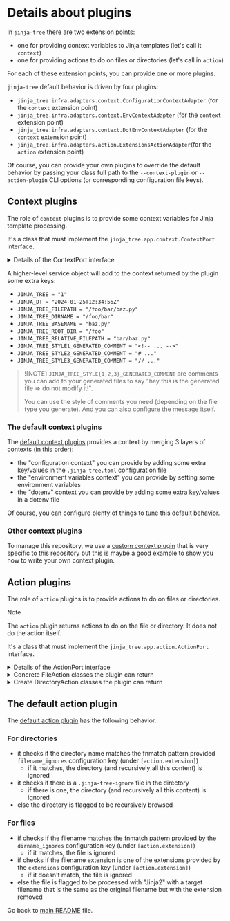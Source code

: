 <!-- *** GENERATED FILE - DO NOT EDIT *** -->
<!-- To modify this file, edit docs/details-about-plugins.md.template and launch 'make doc' -->

# Details about plugins

In `jinja-tree` there are two extension points:

- one for providing context variables to Jinja templates (let's call it `context`)
- one for providing actions to do on files or directories (let's call in `action`)

For each of these extension points, you can provide one or more plugins.

`jinja-tree` default behavior is driven by four plugins:

- `jinja_tree.infra.adapters.context.ConfigurationContextAdapter` (for the `context` extension point)
- `jinja_tree.infra.adapters.context.EnvContextAdapter` (for the `context` extension point)
- `jinja_tree.infra.adapters.context.DotEnvContextAdapter` (for the `context` extension point)
- `jinja_tree.infra.adapters.action.ExtensionsActionAdapter`(for the `action` extension point)

Of course, you can provide your own plugins to override the default behavior by passing your class full path to the `--context-plugin` or `--action-plugin` CLI options (or corresponding configuration file keys).

## Context plugins

The role of `context` plugins is to provide some context variables for Jinja template processing.

It's a class that must implement the `jinja_tree.app.context.ContextPort` interface.

<details>

<summary>Details of the ContextPort interface</summary>

```python
class ContextPort(ABC):
    """This is the abstract interface for ContextPort adapters."""

    @abstractmethod
    def __init__(self, config: Config, plugin_config: Dict[str, Any]):
        """
        Construct a new ContextPort object given a configuration object
        and a plugin configuration dict.

        Args:
            config (Config): The configuration object.
            plugin_config (Dict[str, Any]): The plugin configuration dict.

        """
        pass

    @abstractmethod
    def get_context(self) -> Dict[str, Any]:
        """
        Retrieve the Jinja context to apply.

        Note: it can depends on the current working directory (CWD).

        Returns:
            The context dictionary.

        """
        pass

    @classmethod
    @abstractmethod
    def get_config_name(cls) -> str:
        """
        Return the name of the configuration object.

        For example, if we return "foo", it means that the configuration in the TOML file
        is located under:

        [context.foo]
        # ... some configuration ...

        Returns:
            The name of the configuration object.

        """
        pass

```

</details>

A higher-level service object will add to the context returned by the plugin some extra keys:

- `JINJA_TREE = "1"`
- `JINJA_DT = "2024-01-25T12:34:56Z"`
- `JINJA_TREE_FILEPATH = "/foo/bar/baz.py"`
- `JINJA_TREE_DIRNAME = "/foo/bar"`
- `JINJA_TREE_BASENAME = "baz.py"`
- `JINJA_TREE_ROOT_DIR = "/foo"`
- `JINJA_TREE_RELATIVE_FILEPATH = "bar/baz.py"`
- `JINJA_TREE_STYLE1_GENERATED_COMMENT = "<!-- ... -->"`
- `JINJA_TREE_STYLE2_GENERATED_COMMENT = "# ..."`
- `JINJA_TREE_STYLE3_GENERATED_COMMENT = "// ..."`

> ![NOTE]
> `JINJA_TREE_STYLE{1,2,3}_GENERATED_COMMENT` are comments you can add
> to your generated files to say "hey this is the generated file => do not modify it!".
>
> You can use the style of comments you need (depending on the file type you generate). And
> you can also configure the message itself.

### The default context plugins

The [default context plugins](../jinja_tree/infra/adapters/context.py) provides a context by merging 3 layers of contexts (in this order):

- the "configuration context" you can provide by adding some extra key/values in the `.jinja-tree.toml` configuration file
- the "environment variables context" you can provide by setting some environment variables
- the "dotenv" context you can provide by adding some extra key/values in a dotenv file

Of course, you can configure plenty of things to tune this default behavior.

### Other context plugins

To manage this repository, we use a [custom context plugin](../tools/jinja_tree_plugins_context.py) that is very specific to this repository
but this is maybe a good example to show you how to write your own context plugin.

## Action plugins

The role of `action` plugins is to provide actions to do on files or directories. 

> [!NOTE]
> The `action` plugin returns actions to do on the file or directory. It does not do the action itself.

It's a class that must implement the `jinja_tree.app.action.ActionPort` interface.

<details>

<summary>Details of the ActionPort interface</summary>

### Interface to implement

```python
class ActionPort(ABC):
    """This is the abstract interface for FileActionPort adapters."""

    @abstractmethod
    def __init__(self, config: Config, plugin_config: Dict[str, Any]):
        """
        Construct a new FileActionPort object given a configuration object
        and a plugin configuration dict.

        Args:
            config (Config): The configuration object.
            plugin_config (Dict[str, Any]): The plugin configuration dict.

        """
        pass

    @classmethod
    @abstractmethod
    def get_config_name(cls) -> str:
        """
        Return the name of the configuration object.

        For example, if we return "foo", it means that the configuration in the TOML file
        is located under:

        [action.foo]
        # ... some configuration ...

        Returns:
            The name of the configuration object.

        """
        pass

    @abstractmethod
    def get_file_action(self, absolute_path: str) -> FileAction:
        """Return the action to execute on the file at the given absolute path.

        Note:
        - absolute_path is checked to be a file before calling this method.

        Attributes:
            absolute_path: absolute path for the file to process.
        """
        pass

    @abstractmethod
    def get_directory_action(self, absolute_path: str) -> DirectoryAction:
        """Return the action to execute on the directory at the given absolute path.

        Note:
        - absolute_path is checked to be a directory before calling this method.

        Attributes:
            absolute_path: absolute path for the directory to process.
        """
        pass

```

</details>

<details>

<summary>Concrete FileAction classes the plugin can return</summary>

```python
@dataclass
class IgnoreFileAction(FileAction):
    """This is a concrete implementation of FileAction to represent a "do nothing with this file" action."""

    pass


@dataclass
class ProcessFileAction(FileAction):
    """This is a concrete implementation of FileAction to represent a "process this file with jinja" action.

    Attributes:
        target_absolute_path: absolute path for the target file (the rendered file).
        delete_original: if True, the original file will be deleted after the rendering.
    """

    target_absolute_path: str
    delete_original: bool = False


@dataclass
class RenameFileAction(FileAction):
    """This is a concrete implementation of fileAction to represent a "rename this file" action."""

    target_absolute_path: str

```

</details>

<details>

<summary>Create DirectoryAction classes the plugin can return</summary>

```python
@dataclass
class IgnoreDirectoryAction(DirectoryAction):
    """This is a concrete implementation of DirectoryAction to represent a "do nothing with this directory" action.

    All files in this directory or subdirectories will be ignored (recursively).
    """

    pass


@dataclass
class BrowseDirectoryAction(DirectoryAction):
    """This is a concrete implementation of DirectoryAction to represent a "browse this directory" action.

    The directory itself won't be changed but all files and subdirectories will be scanned for actions.
    """

    pass

```

</details>

## The default action plugin

The [default action plugin](../jinja_tree/infra/adapters/action.py) has the following behavior.

### For directories

- it checks if the directory name matches the fnmatch pattern provided `filename_ignores` configuration key (under `[action.extension]`)
    - if it matches, the directory (and recursively all this content) is ignored
- it checks if there is a `.jinja-tree-ignore` file in the directory
    - if there is one, the directory (and recursively all this content) is ignored
- else the directory is flagged to be recursively browsed

### For files

- if checks if the filename matches the fnmatch pattern provided by the `dirname_ignores` configuration key (under `[action.extension]`)
    - if it matches, the file is ignored
- if checks if the filename extension is one of the extensions provided by the `extensions` configuration key (under `[action.extension]`)
    - if it doesn't match, the file is ignored
- else the file is flagged to be processed with "Jinja2" with a target filename that is the same as the original filename but with the extension removed

Go back to [main README](../README.md) file.